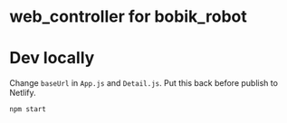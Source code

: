 # web_controller for bobik_robot

# Dev locally
Change ```baseUrl``` in ```App.js``` and ```Detail.js```. Put this back before publish to Netlify.

```
npm start
```

